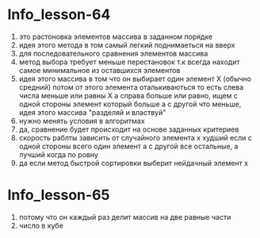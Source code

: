# Info_lesson-64
1. это растоновка элементов массива в заданном порядке
2. идея этого метода в том самый легкий поднимаеться на вверх
3. для последовательного сравнения элементов массива
4. метод выбора требует меньше перестановок т.к всегда находит самое минимальное из оставшихся элементов
5. идея этого массива в том что он выбирает один элемент X (обычно средний) потом от этого элемента оталькиваються то есть слева числа меньше или равны X а справа больше или равно, ищем с одной стороны элемент который больше а с другой что меньше, идея этого массива "разделяй и властвуй"
6. нужно менять условия в алгоритмах
7. да, сравнение будет происходит на основе заданных критериев
8. скорость раблты зависить от случайного элемента x худший если с одной стороны всего один элемент а с другой все остальные, а лучший когда по ровну
9. да если метод быстрой сортировки выберит нейдачный элемент x


# Info_lesson-65

1. потому что он каждый раз делит массив на две равные части
2. число в кубе
